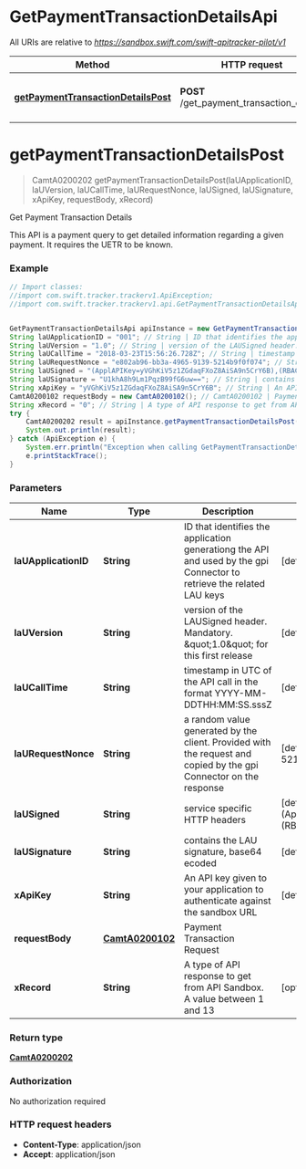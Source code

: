 # GetPaymentTransactionDetailsApi

All URIs are relative to *https://sandbox.swift.com/swift-apitracker-pilot/v1*

Method | HTTP request | Description
------------- | ------------- | -------------
[**getPaymentTransactionDetailsPost**](GetPaymentTransactionDetailsApi.md#getPaymentTransactionDetailsPost) | **POST** /get_payment_transaction_details | Get Payment Transaction Details


<a name="getPaymentTransactionDetailsPost"></a>
# **getPaymentTransactionDetailsPost**
> CamtA0200202 getPaymentTransactionDetailsPost(laUApplicationID, laUVersion, laUCallTime, laURequestNonce, laUSigned, laUSignature, xApiKey, requestBody, xRecord)

Get Payment Transaction Details

This API is a payment query to get detailed information regarding a given payment. It requires the UETR to be known.

### Example
```java
// Import classes:
//import com.swift.tracker.trackerv1.ApiException;
//import com.swift.tracker.trackerv1.api.GetPaymentTransactionDetailsApi;


GetPaymentTransactionDetailsApi apiInstance = new GetPaymentTransactionDetailsApi();
String laUApplicationID = "001"; // String | ID that identifies the application generationg the API and used by the gpi Connector to retrieve the related LAU keys
String laUVersion = "1.0"; // String | version of the LAUSigned header. Mandatory. \"1.0\" for this first release
String laUCallTime = "2018-03-23T15:56:26.728Z"; // String | timestamp in UTC of the API call in the format YYYY-MM-DDTHH:MM:SS.sssZ
String laURequestNonce = "e802ab96-bb3a-4965-9139-5214b9f0f074"; // String | a random value generated by the client. Provided with the request and copied by the gpi Connector on the response
String laUSigned = "(ApplAPIKey=yVGhKiV5z1ZGdaqFXoZ8AiSA9n5CrY6B),(RBACRole=[FullViewer/Scope/cclabeb0])"; // String | service specific HTTP headers
String laUSignature = "U1khA8h9Lm1PqzB99fG6uw=="; // String | contains the LAU signature, base64 ecoded
String xApiKey = "yVGhKiV5z1ZGdaqFXoZ8AiSA9n5CrY6B"; // String | An API key given to your application to authenticate against the sandbox URL
CamtA0200102 requestBody = new CamtA0200102(); // CamtA0200102 | Payment Transaction Request
String xRecord = "0"; // String | A type of API response to get from API Sandbox. A value between 1 and 13
try {
    CamtA0200202 result = apiInstance.getPaymentTransactionDetailsPost(laUApplicationID, laUVersion, laUCallTime, laURequestNonce, laUSigned, laUSignature, xApiKey, requestBody, xRecord);
    System.out.println(result);
} catch (ApiException e) {
    System.err.println("Exception when calling GetPaymentTransactionDetailsApi#getPaymentTransactionDetailsPost");
    e.printStackTrace();
}
```

### Parameters

Name | Type | Description  | Notes
------------- | ------------- | ------------- | -------------
 **laUApplicationID** | **String**| ID that identifies the application generationg the API and used by the gpi Connector to retrieve the related LAU keys | [default to 001]
 **laUVersion** | **String**| version of the LAUSigned header. Mandatory. \&quot;1.0\&quot; for this first release | [default to 1.0]
 **laUCallTime** | **String**| timestamp in UTC of the API call in the format YYYY-MM-DDTHH:MM:SS.sssZ | [default to 2018-03-23T15:56:26.728Z]
 **laURequestNonce** | **String**| a random value generated by the client. Provided with the request and copied by the gpi Connector on the response | [default to e802ab96-bb3a-4965-9139-5214b9f0f074]
 **laUSigned** | **String**| service specific HTTP headers | [default to (ApplAPIKey&#x3D;yVGhKiV5z1ZGdaqFXoZ8AiSA9n5CrY6B),(RBACRole&#x3D;[FullViewer/Scope/cclabeb0])]
 **laUSignature** | **String**| contains the LAU signature, base64 ecoded | [default to U1khA8h9Lm1PqzB99fG6uw&#x3D;&#x3D;]
 **xApiKey** | **String**| An API key given to your application to authenticate against the sandbox URL | [default to yVGhKiV5z1ZGdaqFXoZ8AiSA9n5CrY6B]
 **requestBody** | [**CamtA0200102**](CamtA0200102.md)| Payment Transaction Request |
 **xRecord** | **String**| A type of API response to get from API Sandbox. A value between 1 and 13 | [optional] [default to 0]

### Return type

[**CamtA0200202**](CamtA0200202.md)

### Authorization

No authorization required

### HTTP request headers

 - **Content-Type**: application/json
 - **Accept**: application/json

